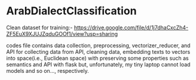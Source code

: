 # ArabDialectClassification

Clean dataset for training:-
https://drive.google.com/file/d/1j7dhaCxcZh4-ZF5EuX9XJUJZqduGOOf1/view?usp=sharing

codes file contains data collection, preprocessing, vectorizer_reducer, and API for collecting data from API, cleaning data, embedding texts to vectors into space(i.e., Euclidean space) with preserving some properties such as semantics and API with flask but, unfortunately, my tiny laptop cannot load models and so on..., respectively.



